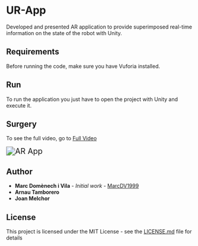 # UR-App
Developed and presented AR application to provide superimposed real-time information on the state of the robot with Unity.



## Requirements

Before running the code, make sure you have Vuforia installed.



## Run

To run the application you just have to open the project with Unity and execute it.



## Surgery

To see the full video, go to [Full Video](https://github.com/MarcDV1999/UR-App/Videos/)

<img src="Videos/#HackTheCobot-Universal-Robots-Hackathon.gif" alt="AR App" style="zoom:150%;" />



## Author

- **Marc Domènech i Vila** - *Initial work* - [MarcDV1999](https://github.com/MarcDV1999)
- **Arnau Tamborero**
- **Joan Melchor**

## License

This project is licensed under the MIT License - see the [LICENSE.md](https://github.com/MarcDV1999/UR-App/blob/main/LICENSE) file for details